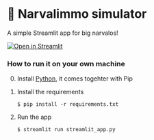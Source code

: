 # 🎈 Narvalimmo simulator

A simple Streamlit app for big narvalos!

[![Open in Streamlit](https://static.streamlit.io/badges/streamlit_badge_black_white.svg)](https://narvalimmo.streamlit.app/)

### How to run it on your own machine

0. Install [Python](https://www.python.org/downloads/), it comes togehter with Pip

1. Install the requirements

   ```
   $ pip install -r requirements.txt
   ```

2. Run the app

   ```
   $ streamlit run streamlit_app.py
   ```
